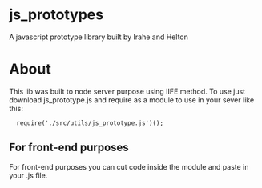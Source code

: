 # js_prototypes
A javascript prototype library built by Irahe and Helton

# About
This lib was built to node server purpose using IIFE method.
To use just download js_prototype.js and require as a module to use in your sever
like this:

```
  require('./src/utils/js_prototype.js')();
```

## For front-end purposes 
For front-end purposes you can cut code inside the module and paste in your .js file.